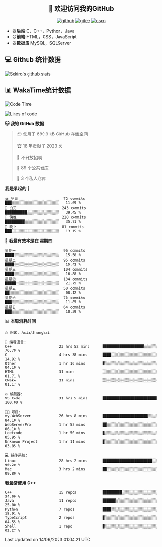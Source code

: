 <h2 align="center">👋 欢迎访问我的GitHub</h2>
<p align="center">
  <a href="https://666wxy666.github.io/"><img src="https://img.shields.io/badge/GitHub-24292e" alt="github"></a>
  <a href="https://gitee.com/wxy_666"><img src="https://img.shields.io/badge/Gitee-fe7300" alt="gitee"></a>
  <a href="https://blog.csdn.net/WXY_666"><img src="https://img.shields.io/badge/CSDN-cf000e" alt="csdn"></a>
</p>

- 😄**后端** C，C++，Python，Java
- 😃**前端** HTML，CSS，JavaScript
- 😆**数据库** MySQL，SQLServer

## 💻 Github 统计数据
[![Sekiro's github stats](https://github-readme-stats.vercel.app/api?username=666WXY666)](https://666wxy666.github.io/)

## 📊 WakaTime统计数据

<!--START_SECTION:waka-->
![Code Time](http://img.shields.io/badge/Code%20Time-1%2C674%20hrs%2033%20mins-blue)

![Lines of code](https://img.shields.io/badge/%E4%BB%8E%E3%80%8CHello%20World%E3%80%8D%E8%B5%B7%E6%88%91%E5%B7%B2%E7%BB%8F%E5%86%99%E4%BA%86-5.6%20million%20%E8%A1%8C%E4%BB%A3%E7%A0%81-blue)

**🐱 我的 GitHub 数据** 

> 📦  使用了 890.3 kB GitHub 存储空间 
 > 
> 🏆 18 年贡献了 2023 次
 > 
> 🚫 不开放招聘
 > 
> 📜 89 个公共仓库 
 > 
> 🔑 3 个私人仓库 
 > 
**我是早起的 🐤** 

```text
🌞 早晨                     72 commits          ███░░░░░░░░░░░░░░░░░░░░░░   11.69 % 
🌆 白天                     243 commits         ██████████░░░░░░░░░░░░░░░   39.45 % 
🌃 傍晚                     220 commits         █████████░░░░░░░░░░░░░░░░   35.71 % 
🌙 晚上                     81 commits          ███░░░░░░░░░░░░░░░░░░░░░░   13.15 % 
```
📅 **我最有效率是在 星期四** 

```text
星期一                      96 commits          ████░░░░░░░░░░░░░░░░░░░░░   15.58 % 
星期二                      95 commits          ████░░░░░░░░░░░░░░░░░░░░░   15.42 % 
星期三                      104 commits         ████░░░░░░░░░░░░░░░░░░░░░   16.88 % 
星期四                      134 commits         █████░░░░░░░░░░░░░░░░░░░░   21.75 % 
星期五                      50 commits          ██░░░░░░░░░░░░░░░░░░░░░░░   08.12 % 
星期六                      73 commits          ███░░░░░░░░░░░░░░░░░░░░░░   11.85 % 
星期日                      64 commits          ███░░░░░░░░░░░░░░░░░░░░░░   10.39 % 
```


📊 **本周消耗时间** 

```text
🕑︎ 时区: Asia/Shanghai

💬 编程语言: 
C++                      23 hrs 52 mins      ███████████████████░░░░░░   76.79 % 
C                        4 hrs 38 mins       ████░░░░░░░░░░░░░░░░░░░░░   14.92 % 
Other                    1 hr 16 mins        █░░░░░░░░░░░░░░░░░░░░░░░░   04.10 % 
HTML                     31 mins             ░░░░░░░░░░░░░░░░░░░░░░░░░   01.71 % 
CMake                    21 mins             ░░░░░░░░░░░░░░░░░░░░░░░░░   01.17 % 

🔥 编辑器: 
VS Code                  31 hrs 5 mins       █████████████████████████   100.00 % 

🐱‍💻 项目: 
my-WebServer             26 hrs 8 mins       █████████████████████░░░░   84.10 % 
WebServerPro             1 hr 53 mins        ██░░░░░░░░░░░░░░░░░░░░░░░   06.10 % 
Leetcode                 1 hr 50 mins        █░░░░░░░░░░░░░░░░░░░░░░░░   05.95 % 
Unknown Project          1 hr 11 mins        █░░░░░░░░░░░░░░░░░░░░░░░░   03.85 % 

💻 操作系统: 
Linux                    28 hrs 2 mins       ███████████████████████░░   90.20 % 
Mac                      3 hrs 2 mins        ██░░░░░░░░░░░░░░░░░░░░░░░   09.80 % 
```

**我最常使用 C++** 

```text
C++                      15 repos            █████████░░░░░░░░░░░░░░░░   34.09 % 
Java                     11 repos            ██████░░░░░░░░░░░░░░░░░░░   25.00 % 
Python                   7 repos             ████░░░░░░░░░░░░░░░░░░░░░   15.91 % 
TypeScript               2 repos             █░░░░░░░░░░░░░░░░░░░░░░░░   04.55 % 
Shell                    1 repo              █░░░░░░░░░░░░░░░░░░░░░░░░   02.27 % 
```




 Last Updated on 14/06/2023 01:04:21 UTC
<!--END_SECTION:waka-->

<!--
**666WXY666/666WXY666** is a ✨ _special_ ✨ repository because its `README.md` (this file) appears on your GitHub profile.

Here are some ideas to get you started:

- 🔭 I’m currently working on ...
- 🌱 I’m currently learning ...
- 👯 I’m looking to collaborate on ...
- 🤔 I’m looking for help with ...
- 💬 Ask me about ...
- 📫 How to reach me: ...
- 😄 Pronouns: ...
- ⚡ Fun fact: ...
-->
